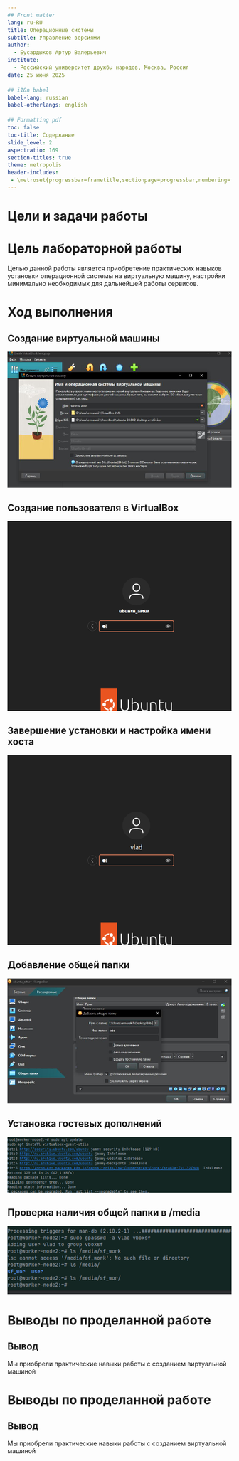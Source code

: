 ```yaml
---
## Front matter
lang: ru-RU
title: Операционные системы
subtitle: Управление версиями
author:
  - Бусардыков Артур Валерьевич
institute:
  - Российский университет дружбы народов, Москва, Россия
date: 25 июня 2025

## i18n babel
babel-lang: russian
babel-otherlangs: english

## Formatting pdf
toc: false
toc-title: Содержание
slide_level: 2
aspectratio: 169
section-titles: true
theme: metropolis
header-includes:
 - \metroset{progressbar=frametitle,sectionpage=progressbar,numbering=fraction}
---
```


# Цели и задачи работы

# Цель лабораторной работы
Целью данной работы является приобретение практических навыков установки операционной системы на виртуальную машину, настройки минимально необходимых для дальнейшей работы сервисов.



# Ход выполнения

 


## Создание виртуальной машины

![Создание виртуальной машины 1](images/1.png)

## Создание пользователя в VirtualBox

![Создание пользователя в VirtualBox](images/2.png)

## Завершение установки и настройка имени хоста

![Завершение установки и имя хоста](images/img_2.png)

## Добавление общей папки

![Добавление общей папки](images/3.jpg)

## Установка гостевых дополнений

![Установка гостевых дополнений](images/img_4.png)

## Проверка наличия общей папки в /media

![Появление общей папки /media/sf_wor](images/img_5.png)

# Выводы по проделанной работе

## Вывод

Мы приобрели практические навыки работы с созданием виртуальной машиной

# Выводы по проделанной работе

## Вывод

Мы приобрели практические навыки работы с созданием виртуальной машиной
